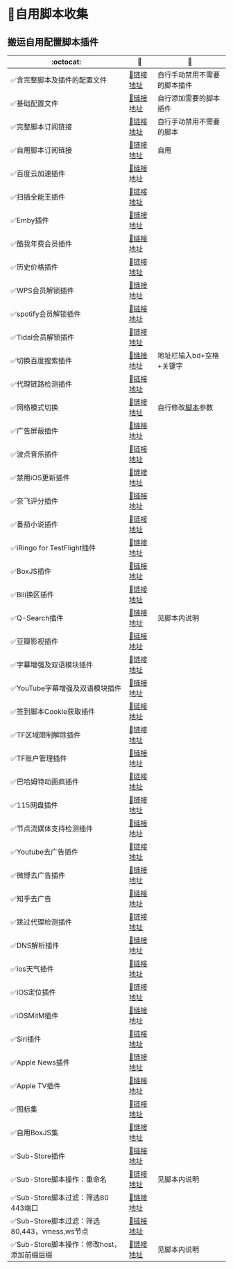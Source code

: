# :balloon:自用脚本收集  
## 搬运自用配置脚本插件

|:octocat:|:link:|:pushpin:|
|--|--|--|
|:white_check_mark:含完整脚本及插件的配置文件|[:link:链接地址](https://raw.githubusercontent.com/deezertidal/private/main/Loon_Full.conf)|自行手动禁用不需要的脚本插件
|:white_check_mark:基础配置文件|[:link:链接地址](https://raw.githubusercontent.com/deezertidal/private/main/Loon_Basic.conf)|自行添加需要的脚本插件
|:white_check_mark:完整脚本订阅链接|[:link:链接地址](https://raw.githubusercontent.com/deezertidal/private/main/Script_Ultra.js)|自行手动禁用不需要的脚本
|:white_check_mark:自用脚本订阅链接|[:link:链接地址](https://raw.githubusercontent.com/deezertidal/private/main/scripts_collection.js)|自用
|:white_check_mark:百度云加速插件|[:link:链接地址](https://raw.githubusercontent.com/deezertidal/private/main/BaiduCloud.plugin)| 
|:white_check_mark:扫描全能王插件|[:link:链接地址](https://raw.githubusercontent.com/deezertidal/private/main/CamScanner.plugin)| 
|:white_check_mark:Emby插件|[:link:链接地址](https://raw.githubusercontent.com/deezertidal/private/main/Emby.plugin)| 
|:white_check_mark:酷我年费会员插件|[:link:链接地址](https://raw.githubusercontent.com/deezertidal/private/main/KuwoVip.plugin)|
|:white_check_mark:历史价格插件|[:link:链接地址](https://raw.githubusercontent.com/deezertidal/private/main/Price.plugin)|
|:white_check_mark:WPS会员解锁插件|[:link:链接地址](https://raw.githubusercontent.com/deezertidal/private/main/WPS.plugin)|
|:white_check_mark:spotify会员解锁插件|[:link:链接地址](https://raw.githubusercontent.com/deezertidal/private/main/SpotifyPremium.plugin)|
|:white_check_mark:Tidal会员解锁插件|[:link:链接地址](https://raw.githubusercontent.com/deezertidal/private/main/Tidal-HiFi.plugin)|
|:white_check_mark:切换百度搜索插件|[:link:链接地址](https://raw.githubusercontent.com/deezertidal/private/main/B-Search.plugin)|地址栏输入bd+空格+关键字
|:white_check_mark:代理链路检测插件|[:link:链接地址](https://raw.githubusercontent.com/deezertidal/private/main/NodeLinkCheck.plugin)| 
|:white_check_mark:网络模式切换|[:link:链接地址](https://raw.githubusercontent.com/deezertidal/private/main/Running-Mode.plugin)|自行修改[脚本](https://raw.githubusercontent.com/deezertidal/private/main/Running-Mode.js)参数
|:white_check_mark:广告屏蔽插件|[:link:链接地址](https://raw.githubusercontent.com/deezertidal/private/main/AdBlock.plugin)|
|:white_check_mark:波点音乐插件|[:link:链接地址](https://raw.githubusercontent.com/deezertidal/private/main/Bodian.plugin)|
|:white_check_mark:禁用iOS更新插件|[:link:链接地址](https://raw.githubusercontent.com/deezertidal/private/main/DisableUpdate.plugin)|
|:white_check_mark:奈飞评分插件|[:link:链接地址](https://raw.githubusercontent.com/deezertidal/private/main/Ratings.plugin)|
|:white_check_mark:番茄小说插件|[:link:链接地址](https://raw.githubusercontent.com/deezertidal/private/main/fanqienovel.plugin)|
|:white_check_mark:iRingo for TestFlight插件|[:link:链接地址](https://raw.githubusercontent.com/deezertidal/private/main/iRingo_TestFlight.plugin)|
|:white_check_mark:BoxJS插件|[:link:链接地址](https://raw.githubusercontent.com/chavyleung/scripts/master/box/rewrite/boxjs.rewrite.loon.tf.plugin)|
|:white_check_mark:Bili换区插件|[:link:链接地址](https://raw.githubusercontent.com/Coldvvater/Loon/master/Plugin/Bili_Auto_Regions.plugin)|
|:white_check_mark:Q-Search插件|[:link:链接地址](https://raw.githubusercontent.com/Coldvvater/Loon/master/Plugin/Q-Search.plugin)|见脚本内说明
|:white_check_mark:豆瓣影视插件|[:link:链接地址](https://raw.githubusercontent.com/Coldvvater/Loon/master/Plugin/DouBanPlay.plugin)|
|:white_check_mark:字幕增强及双语模块插件|[:link:链接地址](https://raw.githubusercontent.com/DualSubs/DualSubs/main/plugin/DualSubs.plugin)|
|:white_check_mark:YouTube字幕增强及双语模块插件|[:link:链接地址](https://raw.githubusercontent.com/DualSubs/DualSubs/main/plugin/DualSubs.YouTube.plugin)|
|:white_check_mark:签到脚本Cookie获取插件|[:link:链接地址](https://raw.githubusercontent.com/NobyDa/Script/master/Loon/Loon_GetCookie.plugin)|
|:white_check_mark:TF区域限制解除插件|[:link:链接地址](https://raw.githubusercontent.com/NobyDa/Script/master/Loon/Loon_TF_Download.plugin)|
|:white_check_mark:TF账户管理插件|[:link:链接地址](https://raw.githubusercontent.com/NobyDa/Script/master/Loon/Loon_TF_Account.plugin)|
|:white_check_mark:巴哈姆特动画疯插件|[:link:链接地址](https://raw.githubusercontent.com/NobyDa/Script/master/Loon/Loon_Bahamut_ADS.plugin)|
|:white_check_mark:115网盘插件|[:link:链接地址](https://raw.githubusercontent.com/Tartarus2014/Loon-Script/master/Plugin/115.plugin)|
|:white_check_mark:节点流媒体支持检测插件|[:link:链接地址](https://raw.githubusercontent.com/Tartarus2014/Loon-Script/master/Plugin/MediaCheck.plugin)|
|:white_check_mark:Youtube去广告插件|[:link:链接地址](https://raw.githubusercontent.com/Tartarus2014/Loon-Script/master/Plugin/Block/YouTubeAds.plugin)|
|:white_check_mark:微博去广告插件|[:link:链接地址](https://raw.githubusercontent.com/Tartarus2014/Loon-Script/master/Plugin/Block/WeiboAds.plugin)|
|:white_check_mark:知乎去广告|[:link:链接地址](https://raw.githubusercontent.com/Tartarus2014/Loon-Script/master/Plugin/Block/ZhiHu.plugin)|
|:white_check_mark:跳过代理检测插件|[:link:链接地址](https://raw.githubusercontent.com/Tartarus2014/Loon-Script/master/Plugin/skip-proxy.plugin)|
|:white_check_mark:DNS解析插件|[:link:链接地址](https://raw.githubusercontent.com/VirgilClyne/VirgilClyne/main/modules/DNS/DNS.plugin)|
|:white_check_mark:ios天气插件|[:link:链接地址](https://raw.githubusercontent.com/VirgilClyne/iRingo/main/plugin/Weather.plugin)|
|:white_check_mark:iOS定位插件|[:link:链接地址](https://raw.githubusercontent.com/VirgilClyne/iRingo/main/plugin/Location.plugin)|
|:white_check_mark:iOSMitM插件|[:link:链接地址](https://raw.githubusercontent.com/VirgilClyne/iRingo/main/plugin/MitM.plugin)|
|:white_check_mark:Siri插件|[:link:链接地址](https://raw.githubusercontent.com/VirgilClyne/iRingo/main/plugin/Siri.plugin)|
|:white_check_mark:Apple News插件|[:link:链接地址](https://raw.githubusercontent.com/VirgilClyne/iRingo/main/plugin/News.plugin)|
|:white_check_mark:Apple TV插件|[:link:链接地址](https://raw.githubusercontent.com/VirgilClyne/iRingo/main/plugin/TV.plugin)|
|:white_check_mark:图标集|[:link:链接地址](https://raw.githubusercontent.com/deezertidal/private/main/icons.json)|
|:white_check_mark:自用BoxJS集|[:link:链接地址](https://raw.githubusercontent.com/deezertidal/private/main/Boxjs.json)|
|:white_check_mark:Sub-Store插件|[:link:链接地址](https://raw.githubusercontent.com/Peng-YM/Sub-Store/master/config/Loon.plugin)|
|:white_check_mark:Sub-Store脚本操作：重命名|[:link:链接地址](https://raw.githubusercontent.com/futurkk/Potato/main/Rename/rename.js#input=zh&output=zh&airport=你需要的机场名)|见脚本内说明
|:white_check_mark:Sub-Store脚本过滤：筛选80 443端口|[:link:链接地址](https://raw.githubusercontent.com/deezertidal/private/main/port-filter.js)|
|:white_check_mark:Sub-Store脚本过滤：筛选80,443，vmess,ws节点|[:link:链接地址](https://raw.githubusercontent.com/deezertidal/private/main/nodes-filter.js)| 
|:white_check_mark:Sub-Store脚本操作：修改host，添加前缀后缀|[:link:链接地址](https://raw.githubusercontent.com/deezertidal/private/main/vmess-host.js)|见脚本内说明
